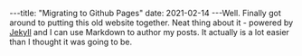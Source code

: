 ---title: "Migrating to Github Pages"
date: 2021-02-14
---Well. Finally got around to putting this old website together. Neat thing about it - powered by 
[Jekyll](http://jekyllrb.com) and I can use Markdown to author my posts. It actually is a lot 
easier than I thought it was going to be.
